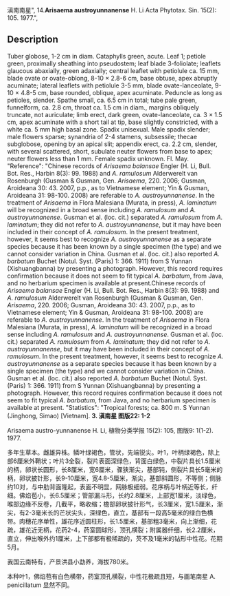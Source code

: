 滇南南星",
14.**Arisaema austroyunnanense** H. Li Acta Phytotax. Sin. 15(2): 105. 1977.",

## Description
Tuber globose, 1-2 cm in diam. Cataphylls green, acute. Leaf 1; petiole green, proximally sheathing into pseudostem; leaf blade 3-foliolate; leaflets glaucous abaxially, green adaxially; central leaflet with petiolule ca. 15 mm, blade ovate or ovate-oblong, 8-10 × 2.8-6 cm, base obtuse, apex abruptly acuminate; lateral leaflets with petiolule 3-5 mm, blade ovate-lanceolate, 9-10 × 4.8-5 cm, base rounded, oblique, apex acuminate. Peduncle as long as petioles, slender. Spathe small, ca. 6.5 cm in total; tube pale green, funnelform, ca. 2.8 cm, throat ca. 1.5 cm in diam., margins obliquely truncate, not auriculate; limb erect, dark green, ovate-lanceolate, ca. 3 × 1.5 cm, apex acuminate with a short tail at tip, base slightly constricted, with a white ca. 5 mm high basal zone. Spadix unisexual. Male spadix slender; male flowers sparse; synandria of 2-4 stamens, subsessile; thecae subglobose, opening by an apical slit; appendix erect, ca. 2.2 cm, slender, with several scattered, short, subulate neuter flowers from base to apex; neuter flowers less than 1 mm. Female spadix unknown. Fl. May.
  "Reference": "Chinese records of *Arisaema balansae* Engler (H. Li, Bull. Bot. Res., Harbin 8(3): 99. 1988) and *A. ramulosum* Alderwerelt van Rosenburgh (Gusman &amp; Gusman, Gen. *Arisaema*, 220. 2006; Gusman, Aroideana 30: 43. 2007, p.p., as to Vietnamese element; Yin &amp; Gusman, Aroideana 31: 98-100. 2008) are referable to *A. austroyunnanense*. In the treatment of *Arisaema* in Flora Malesiana (Murata, in press), *A. laminatum* will be recognized in a broad sense including *A. ramulosum* and *A. austroyunnanense*. Gusman et al. (loc. cit.) separated *A. ramulosum* from *A. laminatum*; they did not refer to *A. austroyunnanense*, but it may have been included in their concept of *A. ramulosum*. In the present treatment, however, it seems best to recognize *A. austroyunnanense* as a separate species because it has been known by a single specimen (the type) and we cannot consider variation in China. Gusman et al. (loc. cit.) also reported *A. barbatum* Buchet (Notul. Syst. (Paris) 1: 366. 1911) from S Yunnan (Xishuangbanna) by presenting a photograph. However, this record requires confirmation because it does not seem to fit typical *A. barbatum*, from Java, and no herbarium specimen is available at present.Chinese records of *Arisaema balansae* Engler (H. Li, Bull. Bot. Res., Harbin 8(3): 99. 1988) and *A. ramulosum* Alderwerelt van Rosenburgh (Gusman &amp; Gusman, Gen. *Arisaema*, 220. 2006; Gusman, Aroideana 30: 43. 2007, p.p., as to Vietnamese element; Yin &amp; Gusman, Aroideana 31: 98-100. 2008) are referable to *A. austroyunnanense*. In the treatment of *Arisaema* in Flora Malesiana (Murata, in press), *A. laminatum* will be recognized in a broad sense including *A. ramulosum* and *A. austroyunnanense*. Gusman et al. (loc. cit.) separated *A. ramulosum* from *A. laminatum*; they did not refer to *A. austroyunnanense*, but it may have been included in their concept of *A. ramulosum*. In the present treatment, however, it seems best to recognize *A. austroyunnanense* as a separate species because it has been known by a single specimen (the type) and we cannot consider variation in China. Gusman et al. (loc. cit.) also reported *A. barbatum* Buchet (Notul. Syst. (Paris) 1: 366. 1911) from S Yunnan (Xishuangbanna) by presenting a photograph. However, this record requires confirmation because it does not seem to fit typical *A. barbatum*, from Java, and no herbarium specimen is available at present.
  "Statistics": "Tropical forests; ca. 800 m. S Yunnan (Jinghong, Simao) [Vietnam].
**3. 滇南星 图版22: 1-2**

Arisaema austro-yunnanense H. Li, 植物分类学报 15(2): 105, 图版9: 1(1-2). 1977.

多年生草本。雌雄异株。鳞叶绿褐色，管状，先端锐尖。叶1，叶柄绿褐色，除上部6厘米外鞘状；叶片3全裂，裂片表面深绿色，背面白绿色，中裂片具长1.5厘米的柄，卵状长圆形，长8厘米，宽6厘米，骤狭渐尖，基部钝，侧裂片具长5毫米的柄，卵状披针形，长9-10厘米，宽4.8-5厘米，渐尖，基部斜圆形，不等侧；侧脉约10对，与中肋背面隆起，表面不明显，网脉极细弱。花序柄与叶柄近等长，纤细。佛焰苞小，长6.5厘米；管部漏斗形，长约2.8厘米，上部宽1厘米，淡绿色，喉部边缘不反卷，几截平，略收缩；檐部卵状披针形气，长3厘米，宽1.5厘米，渐尖，有2-3毫米长的芒状尖头，深绿色，直立，基部有一段高5毫米的绿白色横带。肉穗花序单性，雄花序近圆柱形，长1.5厘米，基部粗3毫米，向上渐细，花疏，雄花近无柄，花药2-4，药室圆球形，顶孔横裂；附属器纤细，长2.2厘米，直立，伸出喉外约1厘米，上下部都有极稀疏的，芡不及1毫米的钻形中性花。花期5月。

我国云南特有，产景洪县小勐养，海拔780米。

本种叶1，佛焰苞有白色横带，药室顶孔横裂，中性花极疏且短，与画笔南星 A. penicillatum 显然不同。
